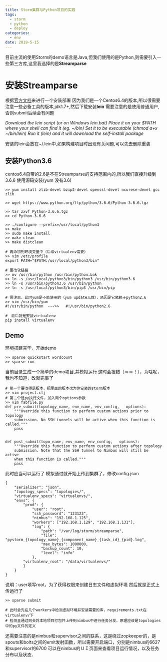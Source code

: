 ```yaml
---
title: Storm集群与Python项目的实践
tags:
  - storm
  - python
  - deploy
categories:
  - env
date: 2019-5-15
---
```

目前主流的使用Storm的demo语言是Java,但我们使用的是Python,则需要引入一些第三方库,这里我选择的是**Streamparse**
# 安装Streamparse
根据[官方文档](http://streamparse.readthedocs.io/en/master/quickstart.html)来进行一个安装部署
因为我们是一个Centos6.4的版本,所以很需要注意一些必备工具的版本,jdk1.7+,然后下载安装**lein**
需要注意的是使用普通用户,否则submit后续会有问题

*Download the lein script (or on Windows lein.bat)
Place it on your $PATH where your shell can find it (eg. ~/bin)
Set it to be executable (chmod a+x ~/bin/lein)
Run it (lein) and it will download the self-install package*

安装的lein会放在~/.lein中,如果构建项目时出现有关问题,可以先去删除重装

## 安装Python3.6

centos6.4自带的2.6是不在Streamparse的支持范围内的,所以我们直接升级到3.6.6
使用源码安装(yum 没有3.6)
```
>> yum install zlib-devel bzip2-devel openssl-devel ncurese-devel gcc zlib

>> wget https://www.python.org/ftp/python/3.6.6/Python-3.6.6.tgz

>> tar zxvf Python-3.6.6.tgz
>> cd Python-3.6.6

>> ./configure --prefix=/usr/local/python3
>> make
>> sudo make install
>> make clean
>> make distclean

# 再添加到环境变量中（后续virtualenv需要）
>> vim /etc/profile
export PATH="$PATH:/usr/local/python3/bin"

# 更改软链接
>> mv /usr/bin/python /usr/bin/python.bak
>> ln -s /usr/local/python3/bin/python3 /usr/bin/python3.6
>> ln -s /usr/bin/python3.6 /usr/bin/python
>> ln -s /usr/local/python3/bin/pip3 /usr/bin/pip

# 需注意，此时yum是不能使用的（yum update无效），原因是它依赖于python2.6
>> vim /usr/bin/yum
#!/usr/bin/python  --->>   #!/usr/bin/python2.6

#　最后就是安装virtualenv
pip install virtualenv
```

## Demo
环境搭建完毕，开始demo
```
>> sparse quickstart wordcount
>> sparse run
```
当前目录生成一个简单的demo项目,并模拟运行
这时会报错（＝＝！），为啥呢，我也不知道，改就完事了
```
# 第一个要改得是版本，把里面的版本改为你安装的storm版本
>> vim project.clj
# 第二个是py执行文件，加入两个options参数
>> vim fabfile.py
def pre_submit(topology_name, env_name, env_config,   options):
    """Override this function to perform custom actions prior to topology
    submission. No SSH tunnels will be active when this function is called."""
    pass


def post_submit(topo_name, env_name, env_config,   options):
    """Override this function to perform custom actions after topology
    submission. Note that the SSH tunnel to Nimbus will still be active
    when this function is called."""
    pass
```
此时应当可以运行了
模拟通过就开始上传到集群了，修改config.json
```
{
    "serializer": "json",
    "topology_specs": "topologies/",
    "virtualenv_specs": "virtualenvs/",
    "envs": {
        "prod": {
            "user": "root",
            "ssh_password": "123123",
            "nimbus": "192.168.1.125",
            "workers": ["192.168.1.129", "192.168.1.131"],
            "log": {
                "path": "/var/log/storm/streamparse",
                "file": "pystorm_{topology_name}_{component_name}_{task_id}_{pid}.log",
                "max_bytes": 1000000,
                "backup_count": 10,
                "level": "info"
            },
        "virtualenv_root": "/data/virtualenvs/"
        }
    }
}
```
说明：user填写root，为了获得权限来创建日志文件和虚拟环境
然后就是正式上传运行了
```
>> sparse submit

# 此时会先在几个workers中检测虚拟环境并安装需要的库，requirements.txt在virtualenv/下
# 检测且通过则会将本地项目打包并上传到nimbus中进行任务分发，原理应该是topologies中的py文件的定义
```
还需要注意的是nimbus和supervisor之间的联系，这是绕过zopkeeper的，是spouts和bolts之间的emit发射函数，所以需要开启端口，分别是nimbus的6627和supervisor的6700
可以在nimbus的ＵＩ页面来查看项目运行情况，以及任务分布以及状态．
